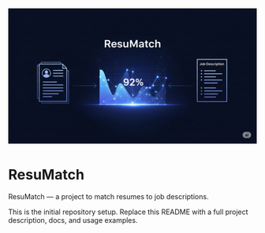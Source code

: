 # ![Banner](Banner.png)

# ResuMatch

ResuMatch — a project to match resumes to job descriptions.

This is the initial repository setup. Replace this README with a full project description, docs, and usage examples.
